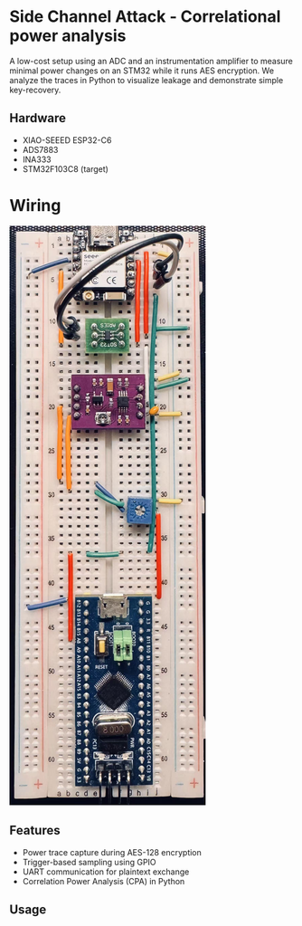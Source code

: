 # Side Channel Attack - Correlational power analysis


A low-cost setup using an ADC and an instrumentation amplifier to measure minimal power changes on an STM32 while it runs AES encryption. We analyze the traces in Python to visualize leakage and demonstrate simple key-recovery.

## Hardware

- XIAO-SEEED ESP32-C6
- ADS7883
- INA333
- STM32F103C8 (target)

# Wiring

![Screenshot](./screenshot.jpg)


## Features

- Power trace capture during AES-128 encryption
- Trigger-based sampling using GPIO
- UART communication for plaintext exchange
- Correlation Power Analysis (CPA) in Python


## Usage



